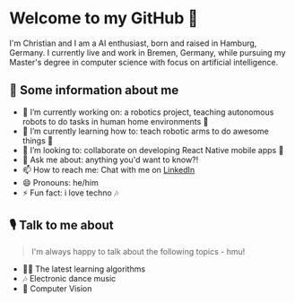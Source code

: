 # Welcome to my GitHub 👋

I'm Christian and I am a AI enthusiast, born and raised in Hamburg, Germany. I currently live and work in Bremen, Germany, while pursuing my Master's degree in computer science with focus on artificial intelligence. 


## 👱‍ Some information about me 

- 🔭 I’m currently working on: a robotics project, teaching autonomous robots to do tasks in human home environments 🤖
- 🌱 I’m currently learning how to: teach robotic arms to do awesome things 🦾
- 👯 I’m looking to: collaborate on developing React Native mobile apps 📲
- 💬 Ask me about: anything you'd want to know?!
- 📫 How to reach me: Chat with me on [LinkedIn](https://www.linkedin.com/in/lheinbokel/)
- 😄 Pronouns: he/him
- ⚡ Fun fact: i love techno 🎶

## 🎙️ Talk to me about

> I'm always happy to talk about the following topics - hmu!

- 🙇‍♂️ The latest learning algorithms
- 🎶 Electronic dance music
- 🌆 Computer Vision

